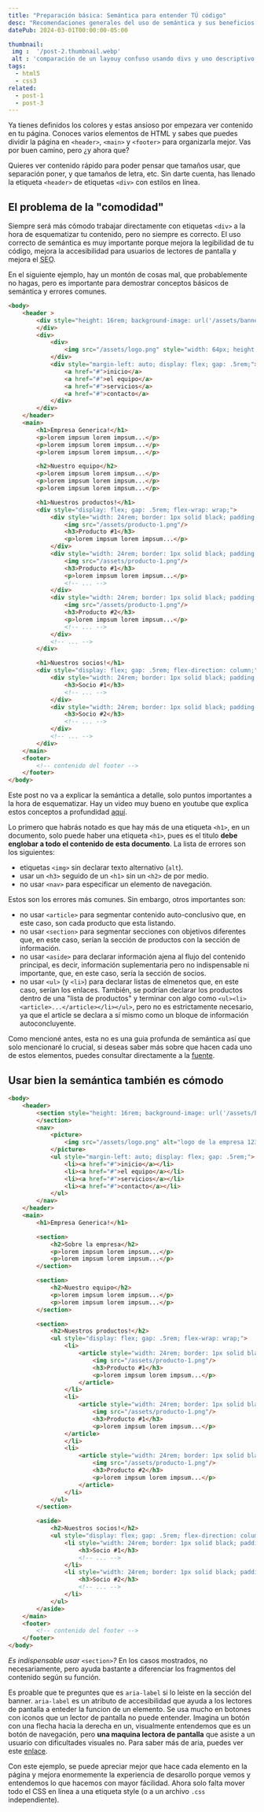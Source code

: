```yaml
---
title: "Preparación básica: Semántica para entender TÚ código"
desc: "Recomendaciones generales del uso de semántica y sus beneficios para incrementar la legibilidad del código."
datePub: 2024-03-01T00:00:00-05:00

thumbnail:
 img :  '/post-2.thumbnail.webp'
 alt : 'comparación de un layouy confuso usando divs y uno descriptivo usando elementos semánticos'
tags:
  - html5
  - css3
related:
  - post-1
  - post-3
---
```


Ya tienes definidos los colores y estas ansioso por empezara ver contenido en tu página. Conoces varios elementos de HTML y sabes que puedes dividir la página en `<header>`, `<main>` y `<footer>` para organizarla mejor. Vas por buen camino, pero ¿y ahora que?

Quieres ver contenido rápido para poder pensar que tamaños usar, que separación poner, y que tamaños de letra, etc. Sin darte cuenta, has llenado la etiqueta `<header>` de etiquetas `<div>` con estilos en línea. 

## El problema de la "comodidad"

Siempre será más cómodo trabajar directamente con etiquetas `<div>` a la hora de esquematizar tu contenido, pero no siempre es correcto. El uso correcto de semántica es muy importante porque mejora la legibilidad de tu código, mejora la accesibilidad para usuarios de lectores de pantalla y mejora el <abbr title="search engine optimization">SEO</abbr>.

En el siguiente ejemplo, hay un montón de cosas mal, que probablemente no hagas, pero es importante para demostrar conceptos básicos de semántica y errores comunes.

```html
<body>
	<header >
		<div style="height: 16rem; background-image: url('/assets/banner.png')">
		</div>
		<div>
			<div>
				<img src="/assets/logo.png" style="width: 64px; height: 64px;"/>
			</div>
			<div style="margin-left: auto; display: flex; gap: .5rem;">
				<a href="#">inicio</a>
				<a href="#">el equipo</a>
				<a href="#">servicios</a>
				<a href="#">contacto</a>
			</div>
		</div>
	</header>
	<main>
		<h1>Empresa Generica!</h1>
		<p>lorem impsum lorem impsum...</p>
		<p>lorem impsum lorem impsum...</p>
		<p>lorem impsum lorem impsum...</p>

		<h2>Nuestro equipo</h2>
		<p>lorem impsum lorem impsum...</p>
		<p>lorem impsum lorem impsum...</p>
		<p>lorem impsum lorem impsum...</p>

		<h1>Nuestros productos!</h1>
		<div style="display: flex; gap: .5rem; flex-wrap: wrap;">
			<div style="width: 24rem; border: 1px solid black; padding: .5rem">
				<img src="/assets/producto-1.png"/>
				<h3>Producto #1</h3>
				<p>lorem impsum lorem impsum...</p>
			</div>
			<div style="width: 24rem; border: 1px solid black; padding: .5rem">
				<img src="/assets/producto-1.png"/>
				<h3>Producto #1</h3>
				<p>lorem impsum lorem impsum...</p>
				<!-- ... -->
			</div>
			<div style="width: 24rem; border: 1px solid black; padding: .5rem">
				<img src="/assets/producto-1.png"/>
				<h3>Producto #2</h3>
				<p>lorem impsum lorem impsum...</p>
				<!-- ... -->
			</div>
			<!-- ... -->
		</div>

		<h1>Nuestros socios!</h1>
		<div style="display: flex; gap: .5rem; flex-direction: column;">
			<div style="width: 24rem; border: 1px solid black; padding: .5rem">
				<h3>Socio #1</h3>
				<!-- ... -->
			</div>
			<div style="width: 24rem; border: 1px solid black; padding: .5rem">
				<h3>Socio #2</h3>
				<!-- ... -->
			</div>
			<!-- ... -->
		</div>
	</main>
	<footer>
		<!-- contenido del footer -->
	</footer>
</body>
```
Este post no va a explicar la semántica a detalle, solo puntos importantes a la hora de esquematizar. Hay un video muy bueno en youtube que explica estos conceptos a profundidad [aquí](https://youtu.be/3nYLTiY5skU?si=aVGP8y7Yrd601h6N).

Lo primero que habrás notado es que hay más de una etiqueta `<h1>`, en un documento, solo puede haber una etiqueta `<h1>`, pues es el titulo **debe englobar a todo el contenido de esta documento**. La lista de errores son los siguientes:

- etiquetas `<img>` sin declarar texto alternativo (`alt`).
- usar un `<h3>` seguido de un `<h1>` sin un `<h2>` de por medio.
- no usar `<nav>` para especificar un elemento de navegación.

Estos son los errores más comunes. Sin embargo, otros importantes son:

- no usar `<article>` para segmentar contenido auto-conclusivo que, en este caso, son cada producto que esta listando.
- no usar `<section>` para segmentar secciones con objetivos diferentes que, en este caso, serían la sección de productos con la sección de información.
- no usar `<aside>` para declarar información ajena al flujo del contenido principal, es decir, información suplementaria pero no indispensable ni importante, que, en este caso, sería la sección de socios.
- no usar `<ul>` (y `<li>`) para declarar listas de elmenetos que, en este caso, serían los enlaces. También, se podrían declarar los productos dentro de una "lista de productos" y terminar con algo como `<ul><li><article>...</article></li></ul>`, pero no es estrictamente necesario, ya que el article se declara a sí mismo como un bloque de información autoconcluyente.

Como mencioné antes, esta no es una guia profunda de semántica así que solo mencionaré lo crucial, si deseas saber más sobre que hacen cada uno de estos elementos, puedes consultar directamente a la [fuente](https://html.spec.whatwg.org/multipage/sections.html).

## Usar bien la semántica también es cómodo

```html
<body>
	<header>
		<section style="height: 16rem; background-image: url('/assets/banner.png')" aria-label="banner">
		</section>
		<nav>
			<picture>
				<img src="/assets/logo.png" alt="logo de la empresa 123" style="width: 64px; height: 64px;"/>
			</picture>
			<ul style="margin-left: auto; display: flex; gap: .5rem;">
				<li><a href="#">inicio</a></li>
				<li><a href="#">el equipo</a></li>
				<li><a href="#">servicios</a></li>
				<li><a href="#">contacto</a></li>
			</ul>
		</nav>
	</header>
	<main>
		<h1>Empresa Generica!</h1>

		<section>
			<h2>Sobre la empresa</h2>
			<p>lorem impsum lorem impsum...</p>
			<p>lorem impsum lorem impsum...</p>
		</section>

		<section>
			<h2>Nuestro equipo</h2>
			<p>lorem impsum lorem impsum...</p>
			<p>lorem impsum lorem impsum...</p>
		</section>

		<section>
			<h2>Nuestros productos!</h2>
			<ul style="display: flex; gap: .5rem; flex-wrap: wrap;">
				<li>
					<article style="width: 24rem; border: 1px solid black; padding: .5rem">
						<img src="/assets/producto-1.png"/>
						<h3>Producto #1</h3>
						<p>lorem impsum lorem impsum...</p>
					</article>
				</li>
				<li>
					<article style="width: 24rem; border: 1px solid black; padding: .5rem">
						<img src="/assets/producto-1.png"/>
						<h3>Producto #1</h3>
						<p>lorem impsum lorem impsum...</p>
				</article>
				</li>
				<li>
					<article style="width: 24rem; border: 1px solid black; padding: .5rem">
						<img src="/assets/producto-1.png"/>
						<h3>Producto #2</h3>
						<p>lorem impsum lorem impsum...</p>
					</article>
				</li>
			</ul>
		</section>

		<aside>
			<h2>Nuestros socios!</h2>
			<ul style="display: flex; gap: .5rem; flex-direction: column;">
				<li style="width: 24rem; border: 1px solid black; padding: .5rem">
					<h3>Socio #1</h3>
					<!-- ... -->
				</li>
				<li style="width: 24rem; border: 1px solid black; padding: .5rem">
					<h3>Socio #2</h3>
					<!-- ... -->
				</li>
			</ul>
		</aside>
	</main>
	<footer>
		<!-- contenido del footer -->
	</footer>
</body>
```

_Es indispensable usar_ `<section>`_?_ En los casos mostrados, no necesariamente, pero ayuda bastante a diferenciar los fragmentos del contenido según su función.

Es proable que te preguntes que es `aria-label` si lo leiste en la sección del banner. `aria-label` es un atributo de accesibilidad que ayuda a los lectores de pantalla a enteder la funcion de un elemento. Se usa mucho en botones con iconos que un lector de pantalla no puede entender. Imagina un botón con una flecha hacia la derecha en un, visualmente entendemos que es un botón de navegación, pero **una maquina lectora de pantalla** que asiste a un usuario con dificultades visuales no. Para saber más de aria, puedes ver este [enlace](https://www.w3.org/WAI/tutorials/).

Con este ejemplo, se puede apreciar mejor que hace cada elemento en la página y mejora enormemente la experiencia de desarollo porque vemos y entendemos lo que hacemos con mayor fácilidad. Ahora solo falta mover todo el CSS en línea a una etiqueta style (o a un archivo `.css` independiente).
